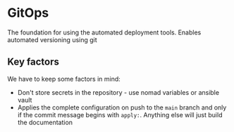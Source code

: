 # GitOps

The foundation for using the automated deployment tools. Enables automated versioning using git

## Key factors
We have to keep some factors in mind:
- Don't store secrets in the repository - use nomad variables or ansible vault
- Applies the complete configuration on push to the `main` branch and only if the commit message begins with `apply:`. Anything else will just build the documentation